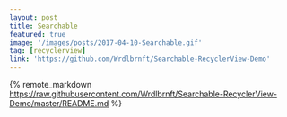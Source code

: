 ```yaml
---
layout: post
title: Searchable
featured: true
image: '/images/posts/2017-04-10-Searchable.gif'
tag: [recyclerview]
link: 'https://github.com/Wrdlbrnft/Searchable-RecyclerView-Demo'
---
```


{% remote_markdown https://raw.githubusercontent.com/Wrdlbrnft/Searchable-RecyclerView-Demo/master/README.md %}
